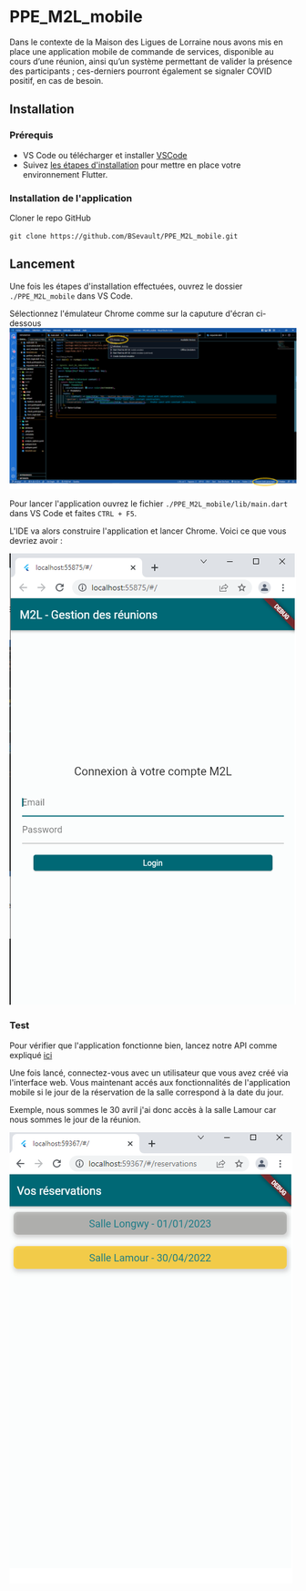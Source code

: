 # PPE_M2L_mobile

Dans le contexte de la Maison des Ligues de Lorraine nous avons mis en place une application mobile de commande de services, disponible au cours d’une réunion, ainsi qu’un système permettant de valider la présence des participants ; ces-derniers pourront également se signaler COVID positif, en cas de besoin.

## Installation 

### Prérequis

* VS Code ou télécharger et installer [VSCode](https://code.visualstudio.com/Download) 
* Suivez [les étapes d'installation](https://docs.flutter.dev/get-started/install) pour mettre en place votre environnement Flutter.

### Installation de l'application
Cloner le repo GitHub

`git clone https://github.com/BSevault/PPE_M2L_mobile.git`


## Lancement

Une fois les étapes d'installation effectuées, ouvrez le dossier `./PPE_M2L_mobile` dans VS Code.

Sélectionnez l'émulateur Chrome comme sur la caputure d'écran ci-dessous
<img src="./docs/emulateur_flutter.png">

Pour lancer l'application ouvrez le fichier `./PPE_M2L_mobile/lib/main.dart` dans VS Code et faites `CTRL + F5`.

L'IDE va alors construire l'application et lancer Chrome.
Voici ce que vous devriez avoir :

<img src="./docs/app_chrome.png">

### Test

Pour vérifier que l'application fonctionne bien, lancez notre API comme expliqué [ici](https://github.com/BSevault/PPE_M2L_backend/blob/develop/README.md)

Une fois lancé, connectez-vous avec un utilisateur que vous avez créé via l'interface web. Vous maintenant accés aux fonctionnalités de l'application mobile si le jour de la réservation de la salle correspond à la date du jour. 

Exemple, nous sommes le 30 avril j'ai donc accès à la salle Lamour car nous sommes le jour de la réunion.

<img src="./docs/app_chrome_resa.png">




